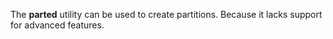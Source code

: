 The **parted** utility can be used to create partitions. Because it lacks support for advanced features.

